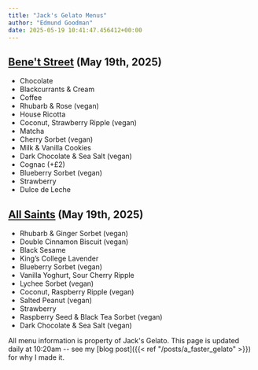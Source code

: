 ```yaml
---
title: "Jack's Gelato Menus"
author: "Edmund Goodman"
date: 2025-05-19 10:41:47.456412+00:00
---
```


## [Bene't Street](https://www.jacksgelato.com/bene-t-street-menu) (May 19th, 2025)

- Chocolate
- Blackcurrants & Cream
- Coffee
- Rhubarb & Rose (vegan)
- House Ricotta
- Coconut, Strawberry Ripple (vegan)
- Matcha
- Cherry Sorbet (vegan)
- Milk & Vanilla Cookies
- Dark Chocolate & Sea Salt (vegan)
- Cognac (+£2)
- Blueberry Sorbet (vegan)
- Strawberry
- Dulce de Leche


## [All Saints](https://www.jacksgelato.com/all-saints-menu) (May 19th, 2025)

- Rhubarb & Ginger Sorbet (vegan)
- Double Cinnamon Biscuit (vegan)
- Black Sesame
- King’s College Lavender
- Blueberry Sorbet  (vegan)
- Vanilla Yoghurt, Sour Cherry Ripple
- Lychee Sorbet (vegan)
- Coconut, Raspberry Ripple (vegan)
- Salted Peanut (vegan)
- Strawberry
- Raspberry Seed & Black Tea Sorbet (vegan)
- Dark Chocolate & Sea Salt (vegan)

All menu information is property of Jack's Gelato. This page is
updated daily at 10:20am -- see my
[blog post]({{< ref "/posts/a_faster_gelato" >}}) for why I made it.

